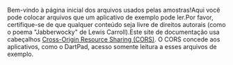 <!-- ia-translate: true -->
Bem-vindo à página inicial dos arquivos usados pelas amostras!Aqui você pode colocar arquivos que um aplicativo de exemplo pode ler.Por favor, certifique-se de que qualquer conteúdo seja livre de direitos autorais (como o poema "Jabberwocky" de Lewis Carroll).Este site de documentação usa cabeçalhos [Cross-Origin Resource Sharing (CORS)](https://developer.mozilla.org/en-US/docs/Web/HTTP/CORS).  O CORS concede aos aplicativos, como o DartPad, acesso somente leitura a esses arquivos de exemplo.